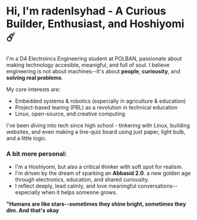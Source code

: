 # Hi, I'm radenIsyhad - A Curious Builder, Enthusiast, and Hoshiyomi ☄️

I'm a D4 Electroincs Engineering student at POLBAN, passionate about making technology accesible, meanigful, and full of soul. I believe engineering is not about machines--It's about **people**, **curiousity**, and **solving real problems**.

My core interests are:
- Embedded systems & robotics (especially in agriculture & education)
- Project-based learing (PBL) as a revolution in technical education
- Linux, open-source, and creative computing

I've been diving into tech since high school - tinkering with Linux, building websites, and even making a line-quiz board using just paper, light bulb, and a little logic.

### A bit more personal:
- I'm a Hoshiyomi, but also a critical thinker with soft spot for realism.
- I'm driven by the dream of sparking an **Abbasid 2.0**. a new golden age through electronics, education, and shared curiousity.
- I reflect deeply, lead calmly, and love meaningful conversations--especially when it helps someone grows.

**"Humans are like stars--sometimes they shine bright, sometimes they dim. And that's okay** 
